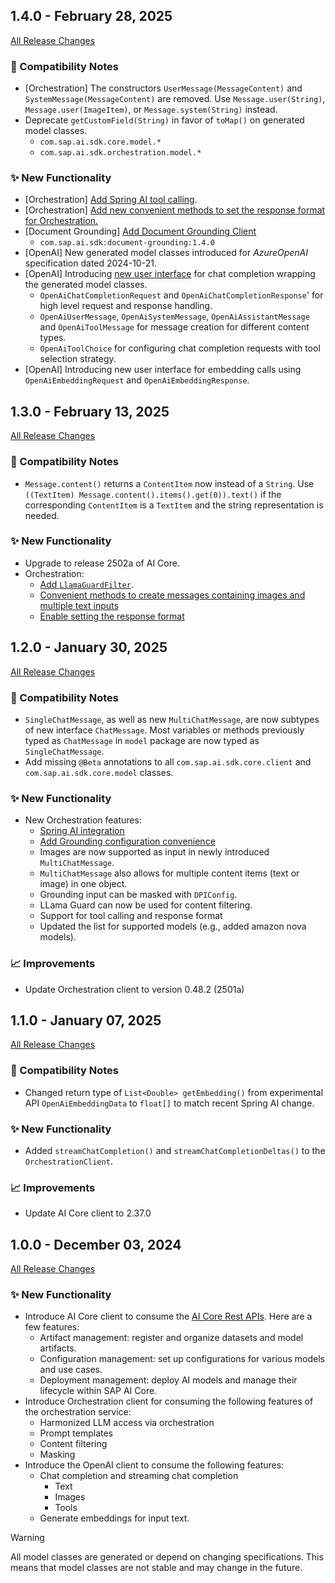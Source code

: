 ## 1.4.0 - February 28, 2025

[All Release Changes](https://github.com/SAP/ai-sdk-java/releases/tag/rel%2F1.4.0)

### 🔧 Compatibility Notes

- [Orchestration] The constructors `UserMessage(MessageContent)` and `SystemMessage(MessageContent)` are removed. Use `Message.user(String)`, `Message.user(ImageItem)`, or `Message.system(String)` instead.
- Deprecate `getCustomField(String)` in favor of `toMap()` on generated model classes.
    - `com.sap.ai.sdk.core.model.*`
    - `com.sap.ai.sdk.orchestration.model.*`

### ✨ New Functionality

- [Orchestration] [Add Spring AI tool calling](https://github.com/SAP/ai-sdk-java/tree/main/docs/guides/SPRING_AI_INTEGRATION.md#tool-calling).
- [Orchestration] [Add new convenient methods to set the response format for Orchestration.](https://github.com/SAP/ai-sdk-java/tree/main/docs/guides/ORCHESTRATION_CHAT_COMPLETION.md#set-a-response-format)
- [Document Grounding] [Add Document Grounding Client](https://github.com/SAP/ai-sdk-java/tree/main/docs/guides/GROUNDING.md)
    - `com.sap.ai.sdk:document-grounding:1.4.0`
- [OpenAI] New generated model classes introduced for _AzureOpenAI_ specification dated 2024-10-21.
- [OpenAI] Introducing [new user interface](https://github.com/SAP/ai-sdk-java/tree/main/docs/guides/OPENAI_CHAT_COMPLETION.md/#new-user-interface-v140) for chat completion wrapping the generated model classes.
    - `OpenAiChatCompletionRequest` and `OpenAiChatCompletionResponse`' for high level request and response handling.
    - `OpenAiUserMessage`, `OpenAiSystemMessage`, `OpenAiAssistantMessage` and `OpenAiToolMessage` for message creation for different content types.
    - `OpenAiToolChoice` for configuring chat completion requests with tool selection strategy.
- [OpenAI] Introducing new user interface for embedding calls using `OpenAiEmbeddingRequest` and `OpenAiEmbeddingResponse`.


## 1.3.0 - February 13, 2025

[All Release Changes](https://github.com/SAP/ai-sdk-java/releases/tag/rel%2F1.3.0)

### 🔧 Compatibility Notes

- `Message.content()` returns a `ContentItem` now instead of a `String`. Use `((TextItem) Message.content().items().get(0)).text()` if the corresponding `ContentItem` is a `TextItem` and the string representation is needed.

### ✨ New Functionality

- Upgrade to release 2502a of AI Core.
- Orchestration:
  - [Add `LlamaGuardFilter`](https://github.com/SAP/ai-sdk-java/tree/main/docs/guides/ORCHESTRATION_CHAT_COMPLETION.md#chat-completion-filter).
  - [Convenient methods to create messages containing images and multiple text inputs](https://github.com/SAP/ai-sdk-java/tree/main/docs/guides/ORCHESTRATION_CHAT_COMPLETION.md#add-images-and-multiple-text-inputs-to-a-message)
  - [Enable setting the response format](https://github.com/SAP/ai-sdk-java/tree/main/docs/guides/ORCHESTRATION_CHAT_COMPLETION.md#set-a-response-format)


## 1.2.0 - January 30, 2025

[All Release Changes](https://github.com/SAP/ai-sdk-java/releases/tag/rel%2F1.2.0)

### 🔧 Compatibility Notes

- `SingleChatMessage`, as well as new `MultiChatMessage`, are now subtypes of new interface `ChatMessage`.
  Most variables or methods previously typed as `ChatMessage` in `model` package are now typed as `SingleChatMessage`. 
- Add missing `@Beta` annotations to all `com.sap.ai.sdk.core.client` and `com.sap.ai.sdk.core.model` classes.

### ✨ New Functionality

- New Orchestration features:
  - [Spring AI integration](https://github.com/SAP/ai-sdk-java/tree/main/docs/guides/SPRING_AI_INTEGRATION.md)
  - [Add Grounding configuration convenience](https://github.com/SAP/ai-sdk-java/tree/main/docs/guides/ORCHESTRATION_CHAT_COMPLETION.md#grounding)
  - Images are now supported as input in newly introduced `MultiChatMessage`.
  - `MultiChatMessage` also allows for multiple content items (text or image) in one object.
  - Grounding input can be masked with `DPIConfig`.
  - LLama Guard can now be used for content filtering.
  - Support for tool calling and response format
  - Updated the list for supported models (e.g., added amazon nova models).

### 📈 Improvements

- Update Orchestration client to version 0.48.2 (2501a)


## 1.1.0 - January 07, 2025

[All Release Changes](https://github.com/SAP/ai-sdk-java/releases/tag/rel%2F1.1.0)

### 🔧 Compatibility Notes

- Changed return type of `List<Double> getEmbedding()` from experimental API `OpenAiEmbeddingData` to `float[]` to match recent Spring AI change.

### ✨ New Functionality

- Added `streamChatCompletion()` and `streamChatCompletionDeltas()` to the `OrchestrationClient`.

### 📈 Improvements

- Update AI Core client to 2.37.0


## 1.0.0 - December 03, 2024

[All Release Changes](https://github.com/SAP/ai-sdk-java/releases/tag/rel%2F1.0.0)

### ✨ New Functionality

- Introduce AI Core client to consume the [AI Core Rest APIs](https://api.sap.com/api/AI_CORE_API/overview).
  Here are a few features:
  - Artifact management: register and organize datasets and model artifacts.
  - Configuration management: set up configurations for various models and use cases.
  - Deployment management: deploy AI models and manage their lifecycle within SAP AI Core.
- Introduce Orchestration client for consuming the following features of the orchestration service:
  - Harmonized LLM access via orchestration
  - Prompt templates
  - Content filtering
  - Masking
- Introduce the OpenAI client to consume the following features:
  - Chat completion and streaming chat completion
    - Text
    - Images
    - Tools
  - Generate embeddings for input text.

> [!WARNING]  
> All model classes are generated or depend on changing specifications.
> This means that model classes are not stable and may change in the future.
